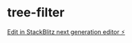 # tree-filter

[Edit in StackBlitz next generation editor ⚡️](https://stackblitz.com/~/github.com/georgepu/tree-filter)